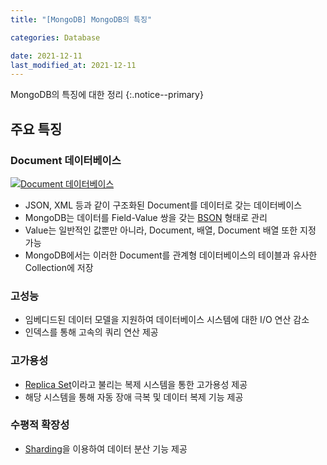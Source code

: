 ```yaml
---
title: "[MongoDB] MongoDB의 특징"

categories: Database

date: 2021-12-11
last_modified_at: 2021-12-11
---
```


MongoDB의 특징에 대한 정리
{:.notice--primary}

## 주요 특징

### Document 데이터베이스

[![Document 데이터베이스](https://docs.mongodb.com/manual/images/crud-annotated-document.bakedsvg.svg)](https://docs.mongodb.com/manual/introduction/)

- JSON, XML 등과 같이 구조화된 Document를 데이터로 갖는 데이터베이스
- MongoDB는 데이터를 Field-Value 쌍을 갖는 [BSON](https://bsonspec.org/) 형태로 관리
- Value는 일반적인 값뿐만 아니라, Document, 배열, Document 배열 또한 지정 가능
- MongoDB에서는 이러한 Document를 관계형 데이터베이스의 테이블과 유사한 Collection에 저장

### 고성능

- 임베디드된 데이터 모델을 지원하여 데이터베이스 시스템에 대한 I/O 연산 감소
- 인덱스를 통해 고속의 쿼리 연산 제공

### 고가용성

- [Replica Set](https://docs.mongodb.com/manual/replication/)이라고 불리는 복제 시스템을 통한 고가용성 제공
- 해당 시스템을 통해 자동 장애 극복 및 데이터 복제 기능 제공

### 수평적 확장성

- [Sharding](https://docs.mongodb.com/manual/sharding/)을 이용하여 데이터 분산 기능 제공